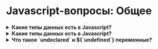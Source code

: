 # Javascript-вопросы: Общее

<details>
  <summary><b>Какие типы данных есть в Javascript?</b></summary>
  <p>

Примитивы:
* `undefined`
* `boolean`
* `number`
* `string`
* `bigint`
* `symbol`

Сложные:
* `null`
* `object`
* `function`

  </p>
</details>

<details>
  <summary><b>Какие типы данных есть в Javascript?</b></summary>
  <p>

    Примитивы:
    * `undefined`
    * `boolean`
    * `number`
    * `string`
    * `bigint`
    * `symbol`

    Сложные:
    * `null`
    * `object`
    * `function`

  </p>
</details>



<details>
  <summary><b>Что такое `undeclared` и ${`undefined`} переменные?</b></summary>
  <p>

`undeclared` — переменные, которых не существует в программе и не объявлены.
`undefined` — объявленные переменные, которым не присвоено значение.

  </p>
</details>
